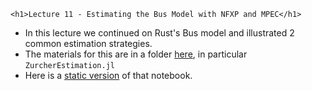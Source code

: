 
~~~
<h1>Lecture 11 - Estimating the Bus Model with NFXP and MPEC</h1>
~~~

* In this lecture we continued on Rust's Bus model and illustrated 2 common estimation strategies.
* The materials for this are in a folder [here](https://github.com/floswald/NumericalMethods/tree/master/lecture_notebooks/week10), in particular `ZurcherEstimation.jl`
* Here is a [static version](https://raw.githack.com/floswald/NumericalMethods/master/lecture_notebooks/week10/ZurcherEstimation.html) of that notebook.
